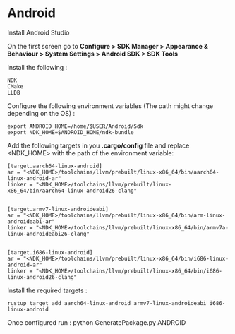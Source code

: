 # Android

Install Android Studio

On the first screen go to **Configure > SDK Manager > Appearance & Behaviour > System Settings > Android SDK > SDK Tools**

Install the following :

```
NDK
CMake
LLDB
```

Configure the following environment variables (The path might change depending on the OS) :

```
export ANDROID_HOME=/home/$USER/Android/Sdk
export NDK_HOME=$ANDROID_HOME/ndk-bundle
```

Add the following targets in you **.cargo/config** file and replace <NDK_HOME> with the path of the environment variable:

```
[target.aarch64-linux-android]
ar = "<NDK_HOME>/toolchains/llvm/prebuilt/linux-x86_64/bin/aarch64-linux-android-ar"
linker = "<NDK_HOME>/toolchains/llvm/prebuilt/linux-x86_64/bin/aarch64-linux-android26-clang"
 

[target.armv7-linux-androideabi]
ar = "<NDK_HOME>/toolchains/llvm/prebuilt/linux-x86_64/bin/arm-linux-androideabi-ar"
linker = "<NDK_HOME>/toolchains/llvm/prebuilt/linux-x86_64/bin/armv7a-linux-androideabi26-clang"


[target.i686-linux-android]
ar = "<NDK_HOME>/toolchains/llvm/prebuilt/linux-x86_64/bin/i686-linux-android-ar"
linker = "<NDK_HOME>/toolchains/llvm/prebuilt/linux-x86_64/bin/i686-linux-android26-clang"
```

Install the required targets :

```
rustup target add aarch64-linux-android armv7-linux-androideabi i686-linux-android
```

Once configured run :
python GeneratePackage.py ANDROID




